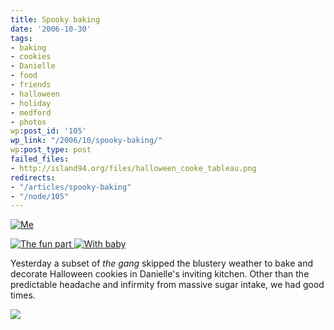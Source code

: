 ```yaml
---
title: Spooky baking
date: '2006-10-30'
tags:
- baking
- cookies
- Danielle
- food
- friends
- halloween
- holiday
- medford
- photos
wp:post_id: '105'
wp_link: "/2006/10/spooky-baking/"
wp:post_type: post
failed_files:
- http://island94.org/files/halloween_cooke_tableau.png
redirects:
- "/articles/spooky-baking"
- "/node/105"
---
```


  [ ![Me](http://static.flickr.com/83/283007358_934d0077a9.jpg) ](http://www.flickr.com/photos/bensheldon/283007358/ "Photo Sharing")

[ ![The fun part](http://static.flickr.com/120/283023995_b5949dcfd8_m.jpg) ](http://www.flickr.com/photos/bensheldon/283023995/ "Photo Sharing") [ ![With baby](http://static.flickr.com/122/283005536_e2c9b19d71_m.jpg) ](http://www.flickr.com/photos/bensheldon/283005536/ "Photo Sharing")

Yesterday a subset of _the gang_ skipped the blustery weather to bake and decorate Halloween cookies in Danielle's inviting kitchen. Other than the predictable headache and infirmity from massive sugar intake, we had good times.

  [ ![](2006-10-30-Spooky-baking/halloween_cooke_tableau.png) ](http://flickr.com/photos/bensheldon/sets/72157594351008275/)
